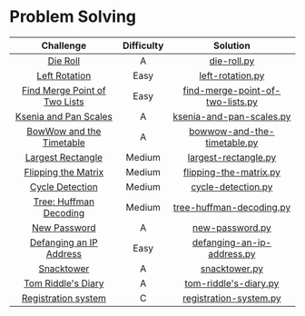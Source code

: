 # Problem Solving

| Challenge     | Difficulty    | Solution |
| :-------------: |:-------------:| :-----:|
| [Die Roll](http://codeforces.com/contest/9/problem/A)      | A | [die-roll.py](CS21-Science-Day-1/die-roll.py) |
| [Left Rotation](https://www.hackerrank.com/challenges/array-left-rotation/problem)   | Easy      |   [left-rotation.py](CS21-Science-Day-1/left-rotation.py) |
| [Find Merge Point of Two Lists](https://www.hackerrank.com/challenges/find-the-merge-point-of-two-joined-linked-lists/problem)     | Easy    | [find-merge-point-of-two-lists.py](CS21-Science-Day-2/find-merge-point-of-two-lists.py) |
| [Ksenia and Pan Scales](https://codeforces.com/contest/382/problem/A)     | A    | [ksenia-and-pan-scales.py](CS21-Science-Day-2/ksenia-and-pan-scales.py) |
| [BowWow and the Timetable](https://codeforces.com/contest/1204/problem/A)     | A    | [bowwow-and-the-timetable.py](CS21-Science-Day-3/bowwow-and-the-timetable.py) |
| [Largest Rectangle](https://www.hackerrank.com/challenges/largest-rectangle/problem)     | Medium    | [largest-rectangle.py](CS21-Science-Day-3/largest-rectangle.py) |
| [Flipping the Matrix](https://www.hackerrank.com/challenges/flipping-the-matrix/problem)     | Medium    | [flipping-the-matrix.py](CS21-Science-Day-5/flipping-the-matrix.py) |
| [Cycle Detection](https://www.hackerrank.com/challenges/detect-whether-a-linked-list-contains-a-cycle/problem)     | Medium    | [cycle-detection.py](CS21-Science-Day-5/cycle-detection.py) |
| [Tree: Huffman Decoding](https://www.hackerrank.com/challenges/tree-huffman-decoding/problem)     | Medium    | [tree-huffman-decoding.py](CS21-Science-Day-6/tree-huffman-decoding.py) |
| [New Password](http://codeforces.com/contest/770/problem/A)     | A    | [new-password.py](CS21-Science-Day-6/new-password.py) |
| [Defanging an IP Address](https://leetcode.com/problems/defanging-an-ip-address/)     | Easy    | [defanging-an-ip-address.py](CS21-Science-Day-8/defanging-an-ip-address.py) |
| [Snacktower](https://codeforces.com/problemset/problem/767/A)     | A    | [snacktower.py](CS21-Science-Day-8/snacktower.py) |
| [Tom Riddle's Diary](https://codeforces.com/contest/855/problem/A)     | A    | [tom-riddle's-diary.py](CS21-Science-Day-9/tom-riddle's-diary.py) |
| [Registration system](https://codeforces.com/contest/4/problem/C)     | C    | [registration-system.py](CS21-Science-Day-9/registration-system.py) |
